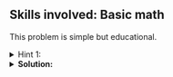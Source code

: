 ## Skills involved: Basic math

This problem is simple but educational.

<details>
  <summary>Hint 1: </summary>
  
  Write down how the PRNG numbers are generated. What can you do?
</details>

<details>
  <summary> <b>Solution:</b> </summary>
  <br/>
  This is a striking example of how bad random number generators (RNGs) using linear recurrence relations can be.
  Only 5 RNG outputs are needed to complete gain insight to its inner workings.
  
  Consider the following systems of equations (variable names according to output.txt)

  ``` py
  s[1] = (s[0]*p+q) % r   # (1)
  s[2] = (s[1]*p+q) % r   # (2)
  s[3] = (s[2]*p+q) % r   # (3)
  s[4] = (s[3]*p+q) % r   # (4)
  ```

  We are going to eliminate q by subtracting `(1)` from `(2)`, etc.
  This is a very common technique in dealing with recurrence relations, sum of sequences, etc.
  Also for sake of convenience I'll substitute `s[i+1]-s[0]` with `d[i]`

  ``` py
  d[1] = (d[0]*p) % r   # (1a)
  d[2] = (d[1]*p) % r   # (2a)
  d[3] = (d[2]*p) % r   # (3a)
  ```

  We can now eliminate p:

  ``` py
  d[2]*(d[0]*p) = (d[1]*p)*d[1] % r   # (1a)*(2a)
  d[2]*d[0] = d[1]**2 % r             # p!=0 % r
  d[3]*d[1] = d[2]**2 % r             # similarly
  ```

  r can be calculated with `gcd(d[2]*d[0]-d[1]**2, d[3]*d[1]-d[2]**2)`. p and q can then be found trivially.
  
  **Key takeaway**: always use true random numbers if you aren't sure.
</details>
